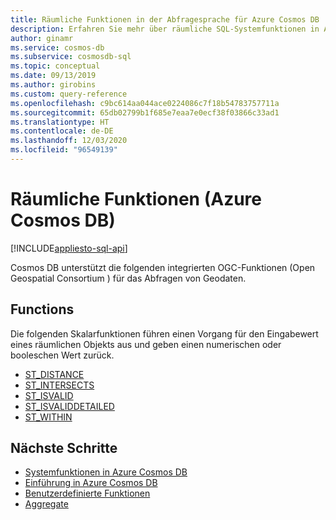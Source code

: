 ```yaml
---
title: Räumliche Funktionen in der Abfragesprache für Azure Cosmos DB
description: Erfahren Sie mehr über räumliche SQL-Systemfunktionen in Azure Cosmos DB.
author: ginamr
ms.service: cosmos-db
ms.subservice: cosmosdb-sql
ms.topic: conceptual
ms.date: 09/13/2019
ms.author: girobins
ms.custom: query-reference
ms.openlocfilehash: c9bc614aa044ace0224086c7f18b54783757711a
ms.sourcegitcommit: 65db02799b1f685e7eaa7e0ecf38f03866c33ad1
ms.translationtype: HT
ms.contentlocale: de-DE
ms.lasthandoff: 12/03/2020
ms.locfileid: "96549139"
---
```

# <a name="spatial-functions-azure-cosmos-db"></a>Räumliche Funktionen (Azure Cosmos DB)
[!INCLUDE[appliesto-sql-api](includes/appliesto-sql-api.md)]

Cosmos DB unterstützt die folgenden integrierten OGC-Funktionen (Open Geospatial Consortium ) für das Abfragen von Geodaten. 

## <a name="functions"></a>Functions

Die folgenden Skalarfunktionen führen einen Vorgang für den Eingabewert eines räumlichen Objekts aus und geben einen numerischen oder booleschen Wert zurück.  

* [ST_DISTANCE](sql-query-st-distance.md)
* [ST_INTERSECTS](sql-query-st-intersects.md)
* [ST_ISVALID](sql-query-st-isvalid.md)
* [ST_ISVALIDDETAILED](sql-query-st-isvaliddetailed.md)
* [ST_WITHIN](sql-query-st-within.md)




  

## <a name="next-steps"></a>Nächste Schritte

- [Systemfunktionen in Azure Cosmos DB](sql-query-system-functions.md)
- [Einführung in Azure Cosmos DB](introduction.md)
- [Benutzerdefinierte Funktionen](sql-query-udfs.md)
- [Aggregate](sql-query-aggregate-functions.md)
